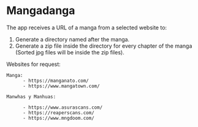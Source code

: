 # Mangadanga

The app receives a URL of a manga from a selected website to:

1. Generate a directory named after the manga.
2. Generate a zip file inside the directory for every chapter of the manga (Sorted jpg files will be inside the zip files).

Websites for request:
    
    Manga:
          - https://manganato.com/
          - https://www.mangatown.com/

    Manwhas y Manhuas:

          - https://www.asurascans.com/ 
          - https://reaperscans.com/
          - https://www.mngdoom.com/
